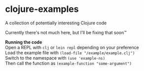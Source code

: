 # clojure-examples
A collection of potentially interesting Clojure code

Currently there's not much here, but I'll be fixing that soon™  

**Running the code**  
Open a REPL with `clj` or `lein repl` depending on your preference  
Load the example file with `(load-file "/example/example.clj")`  
Switch to the namespace with `(use 'example-ns)`  
Then call the function as `(example-function "some-argument")`  